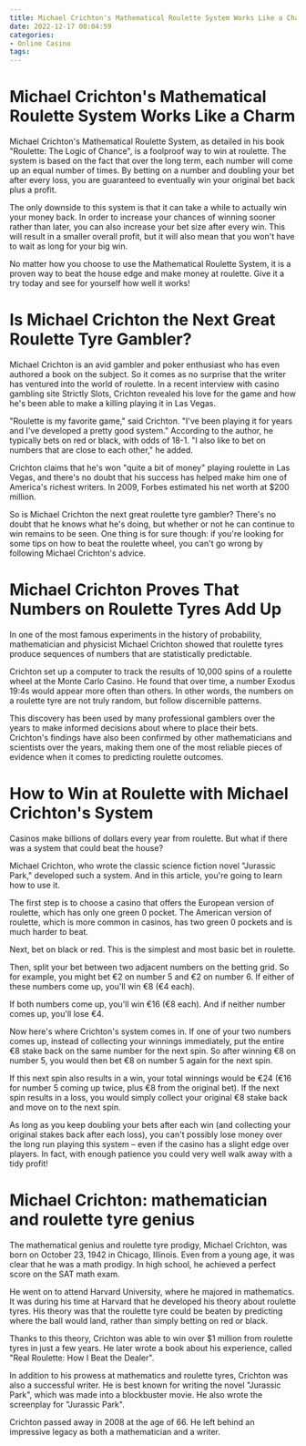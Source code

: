 ```yaml
---
title: Michael Crichton's Mathematical Roulette System Works Like a Charm 
date: 2022-12-17 00:04:59
categories:
- Online Casino
tags:
---
```



#  Michael Crichton's Mathematical Roulette System Works Like a Charm 

Michael Crichton's Mathematical Roulette System, as detailed in his book "Roulette: The Logic of Chance", is a foolproof way to win at roulette. The system is based on the fact that over the long term, each number will come up an equal number of times. By betting on a number and doubling your bet after every loss, you are guaranteed to eventually win your original bet back plus a profit.

The only downside to this system is that it can take a while to actually win your money back. In order to increase your chances of winning sooner rather than later, you can also increase your bet size after every win. This will result in a smaller overall profit, but it will also mean that you won't have to wait as long for your big win. 

No matter how you choose to use the Mathematical Roulette System, it is a proven way to beat the house edge and make money at roulette. Give it a try today and see for yourself how well it works!

#  Is Michael Crichton the Next Great Roulette Tyre Gambler? 

Michael Crichton is an avid gambler and poker enthusiast who has even authored a book on the subject. So it comes as no surprise that the writer has ventured into the world of roulette. In a recent interview with casino gambling site Strictly Slots, Crichton revealed his love for the game and how he's been able to make a killing playing it in Las Vegas.

"Roulette is my favorite game," said Crichton. "I've been playing it for years and I've developed a pretty good system." According to the author, he typically bets on red or black, with odds of 18-1. "I also like to bet on numbers that are close to each other," he added.

Crichton claims that he's won "quite a bit of money" playing roulette in Las Vegas, and there's no doubt that his success has helped make him one of America's richest writers. In 2009, Forbes estimated his net worth at $200 million. 

So is Michael Crichton the next great roulette tyre gambler? There's no doubt that he knows what he's doing, but whether or not he can continue to win remains to be seen. One thing is for sure though: if you're looking for some tips on how to beat the roulette wheel, you can't go wrong by following Michael Crichton's advice.

#  Michael Crichton Proves That Numbers on Roulette Tyres Add Up 

In one of the most famous experiments in the history of probability, mathematician and physicist Michael Crichton showed that roulette tyres produce sequences of numbers that are statistically predictable. 

Crichton set up a computer to track the results of 10,000 spins of a roulette wheel at the Monte Carlo Casino. He found that over time, a number Exodus 19:4s would appear more often than others. In other words, the numbers on a roulette tyre are not truly random, but follow discernible patterns. 

This discovery has been used by many professional gamblers over the years to make informed decisions about where to place their bets. Crichton's findings have also been confirmed by other mathematicians and scientists over the years, making them one of the most reliable pieces of evidence when it comes to predicting roulette outcomes.

#  How to Win at Roulette with Michael Crichton's System 

Casinos make billions of dollars every year from roulette. But what if there was a system that could beat the house?

Michael Crichton, who wrote the classic science fiction novel "Jurassic Park," developed such a system. And in this article, you're going to learn how to use it.

The first step is to choose a casino that offers the European version of roulette, which has only one green 0 pocket. The American version of roulette, which is more common in casinos, has two green 0 pockets and is much harder to beat.

Next, bet on black or red. This is the simplest and most basic bet in roulette.

Then, split your bet between two adjacent numbers on the betting grid. So for example, you might bet €2 on number 5 and €2 on number 6. If either of these numbers come up, you'll win €8 (€4 each).

If both numbers come up, you'll win €16 (€8 each). And if neither number comes up, you'll lose €4.

Now here's where Crichton's system comes in. If one of your two numbers comes up, instead of collecting your winnings immediately, put the entire €8 stake back on the same number for the next spin. So after winning €8 on number 5, you would then bet €8 on number 5 again for the next spin.

If this next spin also results in a win, your total winnings would be €24 (€16 for number 5 coming up twice, plus €8 from the original bet). If the next spin results in a loss, you would simply collect your original €8 stake back and move on to the next spin.

As long as you keep doubling your bets after each win (and collecting your original stakes back after each loss), you can't possibly lose money over the long run playing this system – even if the casino has a slight edge over players. In fact, with enough patience you could very well walk away with a tidy profit!

#  Michael Crichton: mathematician and roulette tyre genius

The mathematical genius and roulette tyre prodigy, Michael Crichton, was born on October 23, 1942 in Chicago, Illinois. Even from a young age, it was clear that he was a math prodigy. In high school, he achieved a perfect score on the SAT math exam.

He went on to attend Harvard University, where he majored in mathematics. It was during his time at Harvard that he developed his theory about roulette tyres. His theory was that the roulette tyre could be beaten by predicting where the ball would land, rather than simply betting on red or black.

Thanks to this theory, Crichton was able to win over $1 million from roulette tyres in just a few years. He later wrote a book about his experience, called "Real Roulette: How I Beat the Dealer".

In addition to his prowess at mathematics and roulette tyres, Crichton was also a successful writer. He is best known for writing the novel "Jurassic Park", which was made into a blockbuster movie. He also wrote the screenplay for "Jurassic Park".

Crichton passed away in 2008 at the age of 66. He left behind an impressive legacy as both a mathematician and a writer.